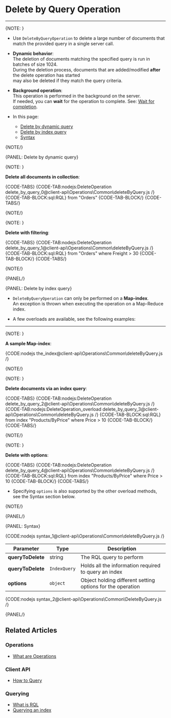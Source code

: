 ﻿# Delete by Query Operation
---

{NOTE: }

* Use `DeleteByQueryOperation` to delete a large number of documents that match the provided query in a single server call.

* __Dynamic behavior__:   
  The deletion of documents matching the specified query is run in batches of size 1024.  
  During the deletion process, documents that are added/modified __after__ the delete operation has started  
  may also be deleted if they match the query criteria.

* __Background operation__:  
  This operation is performed in the background on the server.  
  If needed, you can __wait__ for the operation to complete. See: [Wait for completion](../../../client-api/operations/what-are-operations#wait-for-completion).

* In this page:  
   * [Delete by dynamic query](../../../client-api/operations/common/delete-by-query#delete-by-dynamic-query)
   * [Delete by index query](../../../client-api/operations/common/delete-by-query#delete-by-index-query)
   * [Syntax](../../../client-api/operations/common/delete-by-query#syntax)

{NOTE/}

{PANEL: Delete by dynamic query}

{NOTE: }

__Delete all documents in collection__:

{CODE-TABS}
{CODE-TAB:nodejs:DeleteOperation delete_by_query_0@client-api\Operations\Common\deleteByQuery.js /}
{CODE-TAB-BLOCK:sql:RQL}
from "Orders"
{CODE-TAB-BLOCK/}
{CODE-TABS/}

{NOTE/}

{NOTE: }

__Delete with filtering__:  

{CODE-TABS}
{CODE-TAB:nodejs:DeleteOperation delete_by_query_1@client-api\Operations\Common\deleteByQuery.js /}
{CODE-TAB-BLOCK:sql:RQL}
from "Orders" where Freight > 30
{CODE-TAB-BLOCK/}
{CODE-TABS/}

{NOTE/}

{PANEL/}

{PANEL: Delete by index query}

* `DeleteByQueryOperation` can only be performed on a __Map-index__.  
  An exception is thrown when executing the operation on a Map-Reduce index.  

* A few overloads are available, see the following examples:

---

{NOTE: }

__A sample Map-index__:

{CODE:nodejs the_index@client-api\Operations\Common\deleteByQuery.js /}

{NOTE/}

{NOTE: }

__Delete documents via an index query__:

{CODE-TABS}
{CODE-TAB:nodejs:DeleteOperation delete_by_query_2@client-api\Operations\Common\deleteByQuery.js /}
{CODE-TAB:nodejs:DeleteOperation_overload delete_by_query_3@client-api\Operations\Common\deleteByQuery.js /}
{CODE-TAB-BLOCK:sql:RQL}
from index "Products/ByPrice" where Price > 10
{CODE-TAB-BLOCK/}
{CODE-TABS/}

{NOTE/}

{NOTE: }

__Delete with options__:

{CODE-TABS}
{CODE-TAB:nodejs:DeleteOperation delete_by_query_4@client-api\Operations\Common\deleteByQuery.js /}
{CODE-TAB-BLOCK:sql:RQL}
from index "Products/ByPrice" where Price > 10
{CODE-TAB-BLOCK/}
{CODE-TABS/}

* Specifying `options` is also supported by the other overload methods, see the Syntax section below.

{NOTE/}

{PANEL/}

{PANEL: Syntax}

{CODE:nodejs syntax_1@client-api\Operations\Common\deleteByQuery.js /}
<br />

| Parameter         | Type                        | Description                                                |
|-------------------|-----------------------------|------------------------------------------------------------|
| __queryToDelete__ | string                      | The RQL query to perform                                   |
| __queryToDelete__ | `IndexQuery`                | Holds all the information required to query an index       |
| __options__       | `object`                    | Object holding different setting options for the operation |

{CODE:nodejs syntax_2@client-api\Operations\Common\DeleteByQuery.js /}

{PANEL/}

## Related Articles

### Operations

- [What are Operations](../../../client-api/operations/what-are-operations)

### Client API

- [How to Query](../../../client-api/session/querying/how-to-query)

### Querying

- [What is RQL](../../../client-api/session/querying/what-is-rql)
- [Querying an index](../../../indexes/querying/query-index)
